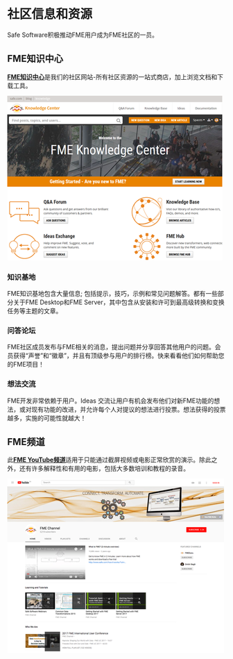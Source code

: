 # 社区信息和资源

Safe Software积极推动FME用户成为FME社区的一员。

## FME知识中心

[**FME知识中心**](https://knowledge.safe.com/)是我们的社区网站-所有社区资源的一站式商店，加上浏览文档和下载工具。

[![](../.gitbook/assets/img6.006.knowledgecenter.png)](https://github.com/safesoftware/FMETraining/blob/Desktop-Advanced-2018/DesktopAdvanced6WrapUp/Images/Img6.006.KnowledgeCenter.png)

### 知识基地

FME知识基地包含大量信息; 包括提示，技巧，示例和常见问题解答。都有一些部分关于FME Desktop和FME Server，其中包含从安装和许可到最高级转换和变换任务等主题的文章。

### 问答论坛

FME社区成员发布与FME相关的消息，提出问题并分享回答其他用户的问题。会员获得“声誉”和“徽章”，并且有顶级参与用户的排行榜。快来看看他们如何帮助您的FME项目！

### 想法交流

FME开发非常依赖于用户。Ideas 交流让用户有机会发布他们对新FME功能的想法，或对现有功能的改进，并允许每个人对提议的想法进行投票。想法获得的投票越多，实施的可能性就越大！

## FME频道

此[**FME YouTube频道**](https://www.youtube.com/user/FMEchannel)适用于只能通过截屏视频或电影正常欣赏的演示。除此之外，还有许多解释性和有用的电影，包括大多数培训和教程的录音。

[![](../.gitbook/assets/img6.007.fmeyoutubechannel.png)](https://github.com/safesoftware/FMETraining/blob/Desktop-Advanced-2018/DesktopAdvanced6WrapUp/Images/Img6.007.FMEYouTubeChannel.png)

